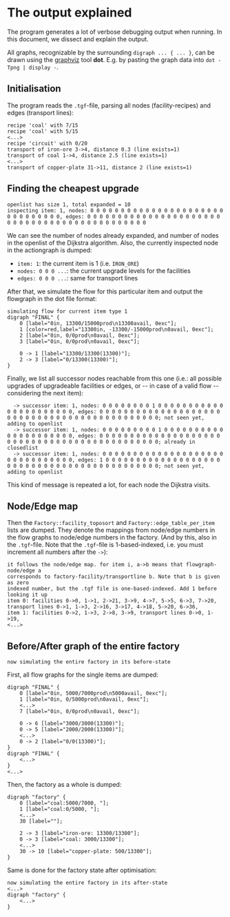 The output explained
====================

The program generates a lot of verbose debugging output when running. In this
document, we dissect and explain the output.

All graphs, recognizable by the surrounding `digraph ... { ... }`, can be drawn
using the [graphviz](http://www.graphviz.org/) tool **dot**. E.g. by pasting the
graph data into `dot -Tpng | display -`.


Initialisation
--------------

The program reads the `.tgf`-file, parsing all nodes (facility-recipes) and
edges (transport lines):

```
recipe 'coal' with 7/15
recipe 'coal' with 5/15
<...>
recipe 'circuit' with 0/20
transport of iron-ore 3->4, distance 0.3 (line exists=1)
transport of coal 1->4, distance 2.5 (line exists=1)
<...>
transport of copper-plate 31->11, distance 2 (line exists=1)
```

Finding the cheapest upgrade
----------------------------

```
openlist has size 1, total expanded = 10
inspecting item: 1, nodes: 0 0 0 0 0 0 0 0 0 0 0 0 0 0 0 0 0 0 0 0 0 0 0 0 0 0 0 0 0 0 0, edges: 0 0 0 0 0 0 0 0 0 0 0 0 0 0 0 0 0 0 0 0 0 0 0 0 0 0 0 0 0 0 0 0 0 0 0 0 0 0 0 0 0 0 0 0 0
```

We can see the number of nodes already expanded, and number of nodes in the
openlist of the Dijkstra algorithm. Also, the currently inspected node in the
actiongraph is dumped:
- `item: 1`: the current item is 1 (i.e. `IRON_ORE`)
- `nodes: 0 0 0 ...`: the current upgrade levels for the facilities
- `edges: 0 0 0 ...`: same for transport lines



After that, we simulate the flow for this particular item and output the
flowgraph in the dot file format:

```
simulating flow for current item type 1
digraph "FINAL" {
	0 [label="0in, 13300/15000prod\n13300avail, 0exc"];
	1 [color=red,label="13300in, -13300/-15000prod\n0avail, 0exc"];
	2 [label="0in, 0/0prod\n0avail, 0exc"];
	3 [label="0in, 0/0prod\n0avail, 0exc"];

	0 -> 1 [label="13300/13300(13300)"];
	2 -> 3 [label="0/13300(13300)"];
}
```

Finally, we list all successor nodes reachable from this one (i.e.: all
possible upgrades of upgradeable facilities or edges, or -- in case of a valid
flow -- considering the next item):

```
  -> successor item: 1, nodes: 0 0 0 0 0 0 0 0 1 0 0 0 0 0 0 0 0 0 0 0 0 0 0 0 0 0 0 0 0 0 0, edges: 0 0 0 0 0 0 0 0 0 0 0 0 0 0 0 0 0 0 0 0 0 0 0 0 0 0 0 0 0 0 0 0 0 0 0 0 0 0 0 0 0 0 0 0 0; not seen yet, adding to openlist
  -> successor item: 1, nodes: 0 0 0 0 0 0 0 0 0 1 0 0 0 0 0 0 0 0 0 0 0 0 0 0 0 0 0 0 0 0 0, edges: 0 0 0 0 0 0 0 0 0 0 0 0 0 0 0 0 0 0 0 0 0 0 0 0 0 0 0 0 0 0 0 0 0 0 0 0 0 0 0 0 0 0 0 0 0; already in closedlist
  -> successor item: 1, nodes: 0 0 0 0 0 0 0 0 0 0 0 0 0 0 0 0 0 0 0 0 0 0 0 0 0 0 0 0 0 0 0, edges: 1 0 0 0 0 0 0 0 0 0 0 0 0 0 0 0 0 0 0 0 0 0 0 0 0 0 0 0 0 0 0 0 0 0 0 0 0 0 0 0 0 0 0 0 0; not seen yet, adding to openlist
```

This kind of message is repeated a lot, for each node the Dijkstra visits.


Node/Edge map
-------------

Then the `Factory::facility_toposort` and `Factory::edge_table_per_item` lists
are dumped. They denote the mappings from node/edge numbers in the flow graphs
to node/edge numbers in the factory. (And by this, also in the `.tgf`-file.
Note that the `.tgf`-file is 1-based-indexed, i.e. you must increment all
numbers after the `->`):

```
it follows the node/edge map. for item i, a->b means that flowgraph-node/edge a
corresponds to factory-facility/transportline b. Note that b is given as zero
indexed number, but the .tgf file is one-based-indexed. Add 1 before looking it up
item 0: facilities 0->0, 1->1, 2->21, 3->9, 4->7, 5->5, 6->3, 7->20, transport lines 0->1, 1->3, 2->16, 3->17, 4->18, 5->20, 6->36, 
item 1: facilities 0->2, 1->3, 2->8, 3->9, transport lines 0->0, 1->19, 
<...>
```


Before/After graph of the entire factory
-----------------------------------------

```
now simulating the entire factory in its before-state
```

First, all flow graphs for the single items are dumped:

```
digraph "FINAL" {
	0 [label="0in, 5000/7000prod\n5000avail, 0exc"];
	1 [label="0in, 0/5000prod\n0avail, 0exc"];
	<...>
	7 [label="0in, 0/0prod\n0avail, 0exc"];

	0 -> 6 [label="3000/3000(13300)"];
	0 -> 5 [label="2000/2000(13300)"];
	<...>
	0 -> 2 [label="0/0(13300)"];
}
digraph "FINAL" {
	<...>
}
<...>
```

Then, the factory as a whole is dumped:

```
digraph "factory" {
	0 [label="coal:5000/7000, "];
	1 [label="coal:0/5000, "];
	<...>
	30 [label=""];

	2 -> 3 [label="iron-ore: 13300/13300"];
	0 -> 3 [label="coal: 3000/13300"];
	<...>
	30 -> 10 [label="copper-plate: 500/13300"];
}
```

Same is done for the factory state after optimisation:

```
now simulating the entire factory in its after-state
<...>
digraph "factory" {
	<...>
}
```


